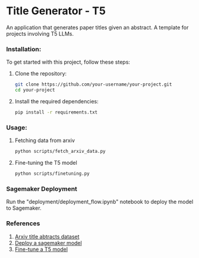 # Title Generator - T5 
An application that generates paper titles given an abstract. A template for projects involving T5 LLMs. 

### Installation:

To get started with this project, follow these steps:

1. Clone the repository:

   ```bash
   git clone https://github.com/your-username/your-project.git
   cd your-project
   ```

2. Install the required dependencies:

   ```bash
   pip install -r requirements.txt
   ```

### Usage:

1. Fetching data from arxiv
    ```bash
    python scripts/fetch_arxiv_data.py
    ```

2. Fine-tuning the T5 model
    ```bash
    python scripts/finetuning.py
    ```

### Sagemaker Deployment

Run the "deployment/deployment_flow.ipynb" notebook to deploy the model to Sagemaker. 

### References
1. [Arxiv title abtracts dataset](https://www.kaggle.com/datasets/spsayakpaul/arxiv-paper-abstracts)
2. [Deploy a sagemaker model](https://www.philschmid.de/deploy-flan-t5-sagemaker)
3. [Fine-tune a T5 model](https://www.datacamp.com/tutorial/flan-t5-tutorial)
